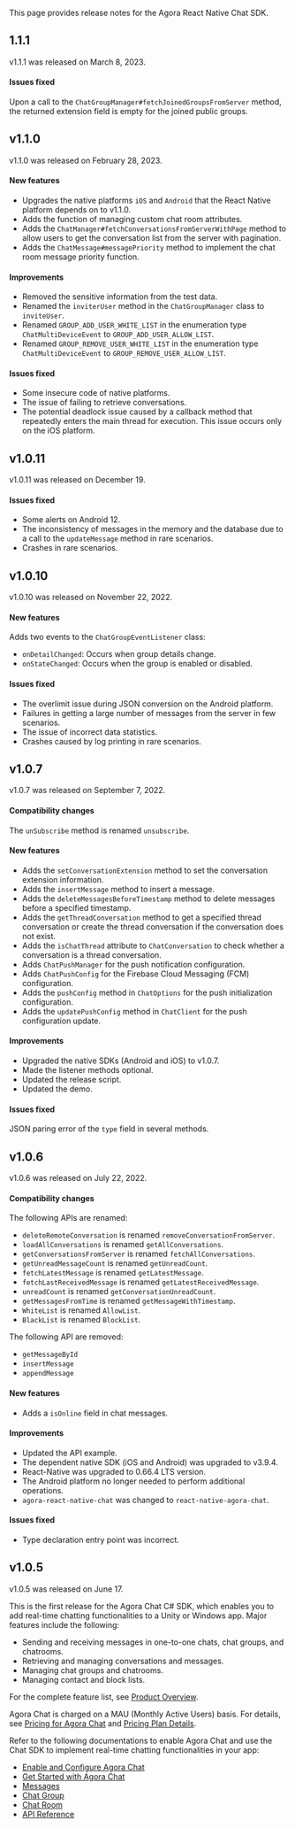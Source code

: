 This page provides release notes for the Agora React Native Chat SDK.

## 1.1.1

v1.1.1 was released on March 8, 2023. 

#### Issues fixed

Upon a call to the `ChatGroupManager#fetchJoinedGroupsFromServer` method, the returned extension field is empty for the joined public groups.

## v1.1.0

v1.1.0 was released on February 28, 2023.

#### New features

- Upgrades the native platforms `iOS` and `Android` that the React Native platform depends on to v1.1.0.
- Adds the function of managing custom chat room attributes.
- Adds the `ChatManager#fetchConversationsFromServerWithPage` method to allow users to get the conversation list from the server with pagination.
- Adds the `ChatMessage#messagePriority` method to implement the chat room message priority function.

#### Improvements

- Removed the sensitive information from the test data.
- Renamed the `inviterUser` method in the `ChatGroupManager` class to `inviteUser`.
- Renamed `GROUP_ADD_USER_WHITE_LIST` in the enumeration type `ChatMultiDeviceEvent` to `GROUP_ADD_USER_ALLOW_LIST`.
- Renamed `GROUP_REMOVE_USER_WHITE_LIST` in the enumeration type `ChatMultiDeviceEvent`  to `GROUP_REMOVE_USER_ALLOW_LIST`.  

#### Issues fixed

- Some insecure code of native platforms.
- The issue of failing to retrieve conversations.
- The potential deadlock issue caused by a callback method that repeatedly enters the main thread for execution. This issue occurs only on the iOS platform.

## v1.0.11

v1.0.11 was released on December 19.

#### Issues fixed

- Some alerts on Android 12.
- The inconsistency of messages in the memory and the database due to a call to the `updateMessage` method in rare scenarios.
- Crashes in rare scenarios.

## v1.0.10

v1.0.10 was released on November 22, 2022. 

#### New features

Adds two events to the `ChatGroupEventListener` class:
- `onDetailChanged`: Occurs when group details change.
- `onStateChanged`: Occurs when the group is enabled or disabled.

#### Issues fixed

- The overlimit issue during JSON conversion on the Android platform.
- Failures in getting a large number of messages from the server in few scenarios.
- The issue of incorrect data statistics.
- Crashes caused by log printing in rare scenarios.

## v1.0.7

v1.0.7 was released on September 7, 2022.

#### Compatibility changes

The `unSubscribe` method is renamed `unsubscribe`.

#### New features

- Adds the `setConversationExtension` method to set the conversation extension information.
- Adds the `insertMessage` method to insert a message.
- Adds the `deleteMessagesBeforeTimestamp` method to delete messages before a specified timestamp.
- Adds the `getThreadConversation` method to get a specified thread conversation or create the thread conversation if the conversation does not exist. 
- Adds the `isChatThread` attribute to `ChatConversation` to check whether a conversation is a thread conversation.
- Adds `ChatPushManager` for the push notification configuration.
- Adds `ChatPushConfig` for the Firebase Cloud Messaging (FCM) configuration.
- Adds the `pushConfig` method in `ChatOptions` for the push initialization configuration. 
- Adds the `updatePushConfig` method in `ChatClient` for the push configuration update.

#### Improvements

- Upgraded the native SDKs (Android and iOS) to v1.0.7.
- Made the listener methods optional.
- Updated the release script.
- Updated the demo.

#### Issues fixed

JSON paring error of the `type` field in several methods.

## v1.0.6

v1.0.6 was released on July 22, 2022.

#### Compatibility changes

The following APIs are renamed:

- `deleteRemoteConversation` is renamed `removeConversationFromServer`.
- `loadAllConversations` is renamed `getAllConversations`.
- `getConversationsFromServer` is renamed `fetchAllConversations`.
- `getUnreadMessageCount` is renamed `getUnreadCount`.
- `fetchLatestMessage` is renamed `getLatestMessage`.
- `fetchLastReceivedMessage` is renamed `getLatestReceivedMessage`.
- `unreadCount` is renamed `getConversationUnreadCount`.
- `getMessagesFromTime` is renamed `getMessageWithTimestamp`.
- `WhiteList` is renamed `AllowList`.
- `BlackList` is renamed `BlockList`.

The following API are removed:

- `getMessageById`
- `insertMessage`
- `appendMessage`

#### New features

- Adds a `isOnline` field in chat messages.

#### Improvements

- Updated the API example.
- The dependent native SDK (iOS and Android) was upgraded to v3.9.4.
- React-Native was upgraded to 0.66.4 LTS version.
- The Android platform no longer needed to perform additional operations.
- `agora-react-native-chat` was changed to `react-native-agora-chat`.

#### Issues fixed

- Type declaration entry point was incorrect.


## v1.0.5

v1.0.5 was released on June 17.

This is the first release for the Agora Chat C# SDK, which enables you to add real-time chatting functionalities to a Unity or Windows app. Major features include the following:

- Sending and receiving messages in one-to-one chats, chat groups, and chatrooms.
- Retrieving and managing conversations and messages.
- Managing chat groups and chatrooms.
- Managing contact and block lists.

For the complete feature list, see [Product Overview](./agora_chat_overview?platform=React%20Native).

Agora Chat is charged on a MAU (Monthly Active Users) basis. For details, see [Pricing for Agora Chat](./agora_chat_pricing?platform=React%20Native) and [Pricing Plan Details](./agora_chat_plan?platform=React%20Native).

Refer to the following documentations to enable Agora Chat and use the Chat SDK to implement real-time chatting functionalities in your app:

- [Enable and Configure Agora Chat](./enable_agora_chat?platform=React%20Native)
- [Get Started with Agora Chat](./agora-chat/agora_chat_get_started_rn?platform=React%20Native)
- [Messages](./agora_chat_message_overview?platform=React%20Native)
- [Chat Group](./agora_chat_group_overview?platform=React%20Native)
- [Chat Room](./agora_chat_chatroom_overview?platform=React%20Native)
- [API Reference](./api-ref?platform=React%20Native)